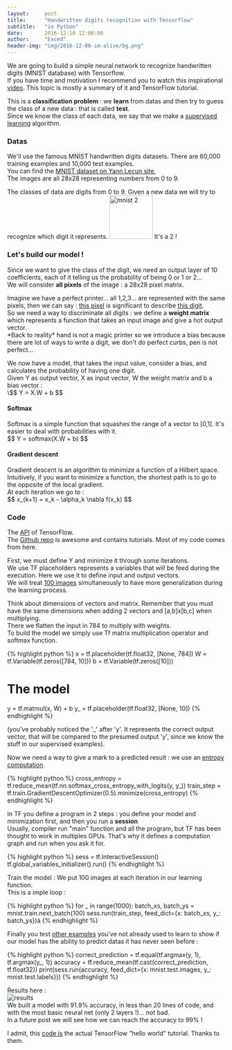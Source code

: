 ```yaml
---
layout:     post
title:      "Handwritten digits recognition with Tensorflow"
subtitle:   "in Python"
date:       2016-12-10 12:00:00
author:     "Exced"
header-img: "img/2016-12-06-im-alive/bg.png"
---
```


<p>
    We are going to build a simple neural network to recognize handwritten digits (MNIST database) with Tensorflow.
    <br> If you have time and motivation I recommend you to watch this inspirational <a href="https://www.youtube.com/watch?v=vq2nnJ4g6N0">video</a>.
    This topic is mostly a summary of it and TensorFlow tutorial.
</p>

<p>
    This is a <b>classification problem</b> : we <b>learn</b> from datas and then try to guess the class of a new data : that is called <b>test</b>.
    <br> Since we know the class of each data, we say that we make a <u>supervised learning</u> algorithm.
</p>

<h3 class="subsection-heading"> Datas </h3>

<p>
    We'll use the famous MNIST handwritten digits datasets. There are 60,000 training examples and 10,000 test examples.
    <br> You can find the <a href="http://yann.lecun.com/exdb/mnist/">MNIST dataset on Yann Lecun site.</a> 
    <br> The images are all 28x28 representing numbers from 0 to 9.        
</p>
<p>
    The classes of data are digits from 0 to 9. Given a new data we will try to recognize which digit it represents.
    <img src="{{ site.baseurl }}/img/2016-12-10-tf-mnist/mnist-2.png" alt="mnist 2" height="100" width="100">
    It's a 2 !
</p>

<h3 class="subsection-heading"> Let's build our model ! </h3>

<p>
    Since we want to give the class of the digit, we need an output layer of 10 coefficients, each of it telling us the probability of being 0 or 1 or 2...
    <br>We will consider <b>all pixels</b> of the image : a 28x28 pixel matrix.
</p>
<p>
    Imagine we have a perfect printer... all 1,2,3... are represented with the same pixels, then we can say : 
    <u>this pixel</u> is significant to describe <u>this digit</u>. 
    <br> So we need a way to discriminate all digits : we define a <b>weight matrix</b> which represents a function that
    takes an input image and give a hot output vector.
    <br> *Back to reality* hand is not a magic printer so we introduce a bias because there are lot of ways to write a digit, 
    we don't do perfect curbs, pen is not perfect... 
</p>
<p>
    We now have a model, that takes the input value, consider a bias, and calculates the probability of having one digit.
    <br> Given Y as output vector, X as input vector, W the weight matrix and b a bias vector :
    <br> \$$ Y = X.W + b $$
</p>

<h4 class="subsubsection-heading"> Softmax </h4>
<p>
    Softmax is a simple function that squashes the range of a vector to [0,1]. It's easier to deal with probabilities with it.
    <br> $$ Y = softmax(X.W + b) $$
</p>

<h4 class="subsubsection-heading"> Gradient descent </h4>
<p>
    Gradient descent is an algorithm to minimize a function of a Hilbert space.
    <br> Intuitively, if you want to minimize a function, the shortest path is to go to the opposite of the local gradient.
    <br> At each iteration we go to :
    <br> $$ x_{k+1} = x_k - \alpha_k \nabla f(x_k) $$
</p>

<h3 class="subsection-heading"> Code </h3>

<p>
    The <a href="https://www.tensorflow.org/api_docs/python/">API</a> of TensorFlow.
    <br> The <a href="https://github.com/tensorflow/tensorflow">Github repo</a> is awesome and contains tutorials. Most of my code comes from here.
</p>

<p>
    First, we must define Y and minimize it through some iterations.
    <br> We use TF placeholders represents a variables that will be feed during the execution. Here we use it to define input 
    and output vectors.
    <br> We will treat <u>100 images</u> simultaneously to have more generalization during the learning process.
</p>

<p>
    Think about dimensions of vectors and matrix. Remember that you must have the same dimensions when adding 2 vectors and 
    [a,b]x[b,c] when multiplying.
    <br> There we flatten the input in 784 to multiply with weights.
    <br> To build the model we simply use Tf matrix multiplication operator and softmax function.
</p>

{% highlight python %}
  x = tf.placeholder(tf.float32, [None, 784])
  W = tf.Variable(tf.zeros([784, 10]))
  b = tf.Variable(tf.zeros([10]))
  # The model
  y = tf.matmul(x, W) + b
  y_ = tf.placeholder(tf.float32, [None, 10])
{% endhighlight %}

<p>
    (you've probably noticed the '_' after 'y'. It represents the correct output vector, that will be compared to the 
    presumed output 'y', since we know the stuff in our supervised examples).
</p>
<p>
    Now we need a way to give a mark to a predicted result : we use an <u>entropy computation</u>.
</p>

{% highlight python %}
  cross_entropy = tf.reduce_mean(tf.nn.softmax_cross_entropy_with_logits(y, y_))
  train_step = tf.train.GradientDescentOptimizer(0.5).minimize(cross_entropy)
{% endhighlight %}

<p>
    In TF you define a program in 2 steps : you define your model and minimization first, and then you run a <b>session</b>
    <br> Usually, compiler run "main" function and all the program, but TF has been thought to work in multiples GPUs.
    That's why it defines a computation graph and run when you ask it for. 
</p>

{% highlight python %}
  sess = tf.InteractiveSession()
  tf.global_variables_initializer().run()
{% endhighlight %}

<p>
    Train the model : We put 100 images at each iteration in our learning function.
    <br> This is a imple loop :
</p>

{% highlight python %}
  for _ in range(1000):
    batch_xs, batch_ys = mnist.train.next_batch(100)
    sess.run(train_step, feed_dict={x: batch_xs, y_: batch_ys})à
{% endhighlight %}    

<p>
    Finally you test <u>other examples</u> you've not already used to learn to show if our model has the ability to 
    predict datas it has never seen before :
</p>

{% highlight python %}
  correct_prediction = tf.equal(tf.argmax(y, 1), tf.argmax(y_, 1))
  accuracy = tf.reduce_mean(tf.cast(correct_prediction, tf.float32))
  print(sess.run(accuracy, feed_dict={x: mnist.test.images,
                                      y_: mnist.test.labels}))
{% endhighlight %}      

<p>
    Results here :
    <br> <img src="{{ site.baseurl }}/img/2016-12-10-tf-mnist/tf-exec.png" alt="results">
    <br> We built a model with 91.9% accuracy, in less than 20 lines of code, and with the most basic neural net (only 2 layers !)... not bad.
    <br> In a future post we will see how we can reach the accuracy to 99% !

</p>           

<p>
    I admit, this <a href="https://github.com/tensorflow/tensorflow/blob/master/tensorflow/examples/tutorials/mnist/mnist_softmax.py">code is</a> the actual TensorFlow "hello world" tutorial.
    Thanks to them.
</p>                     












